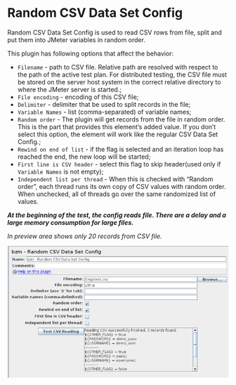 # Random CSV Data Set Config 

Random CSV Data Set Config is used to read CSV rows from file, split and put them into JMeter variables in random order.

This plugin has following options that affect the behavior:
  * `Filename` - path to CSV file. Relative path are resolved with respect to the path of the active test plan. For distributed testing, the CSV file must be stored on the server host system in the correct relative directory to where the JMeter server is started.;
  * `File encoding` - encoding of this CSV file;
  * `Delimiter` - delimiter that be used to split records in the file;
  * `Variable Names` - list (comma-separated) of variable names;
  * `Random order`  - The plugin will get records from the file in random order. This is the part that provides this element’s added value. If you don’t select this option, the element will work like the regular CSV Data Set Config.;
  * `Rewind on end of list` - if the flag is selected and an iteration loop has reached the end, the new loop will be started;
  * `First line is CSV header` - select this flag to skip header(used only if `Variable Names` is not empty);
  * `Independent list per thread` - When this is checked with “Random order”, each thread runs its own copy of CSV values with random order. When unchecked, all of threads go over the same randomized list of values.

_***At the beginning of the test, the config reads file. There are a delay and a large memory consumption for large files.***_

_In preview area shows only 20 records from CSV file._

![](randomCSVDataSetConfig.png)
